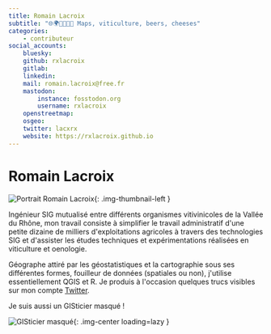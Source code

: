 ```yaml
---
title: Romain Lacroix
subtitle: "🌐🌍🍇🍷🍺🧀 Maps, viticulture, beers, cheeses"
categories:
    - contributeur
social_accounts:
    bluesky:
    github: rxlacroix
    gitlab:
    linkedin:
    mail: romain.lacroix@free.fr
    mastodon:
        instance: fosstodon.org
        username: rxlacroix
    openstreetmap:
    osgeo:
    twitter: lacxrx
    website: https://rxlacroix.github.io
---
```


# Romain Lacroix

<!-- --8<-- [start:author-sign-block] -->

![Portrait Romain Lacroix](https://cdn.geotribu.fr/img/articles-blog-rdp/articles/webmapping_avec_r/rl_225.jpg){: .img-thumbnail-left }

Ingénieur SIG mutualisé entre différents organismes vitivinicoles de la Vallée du Rhône, mon travail consiste à simplifier le travail administratif d'une petite dizaine de milliers d'exploitations agricoles à travers des technologies SIG et d'assister les études techniques et expérimentations réalisées en viticulture et oenologie.

Géographe attiré par les géostatistiques et la cartographie sous ses différentes formes, fouilleur de données (spatiales ou non), j'utilise essentiellement QGIS et R. Je produis à l'occasion quelques trucs visibles sur mon compte [Twitter](https://twitter.com/lacxrx).

Je suis aussi un GISticier masqué !

![GISticier masqué](https://cdn.geotribu.fr/img/articles-blog-rdp/articles/webmapping_avec_r/GISticier_masque_zorro.jpg "GISticier masqué"){: .img-center loading=lazy  }

<!-- --8<-- [end:author-sign-block] -->
